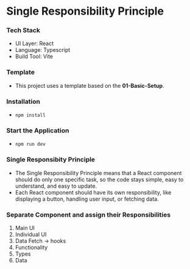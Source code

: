 # Single Responsibility Principle

### Tech Stack

- UI Layer: React
- Language: Typescript
- Build Tool: Vite

### Template
- This project uses a template based on the **01-Basic-Setup**.

### Installation

- `npm install`

### Start the Application

- `npm run dev`


### Single Responsibity Principle

- The Single Responsibility Principle means that a React component should do only one specific task, so the code stays simple, easy to understand, and easy to update.
- Each React component should have its own responsibility, like displaying a button, handling user input, or fetching data.

### Separate Component and assign their Responsibilities
1. Main UI
2. Individual UI
3. Data Fetch -> hooks
4. Functionality
5. Types
6. Data
